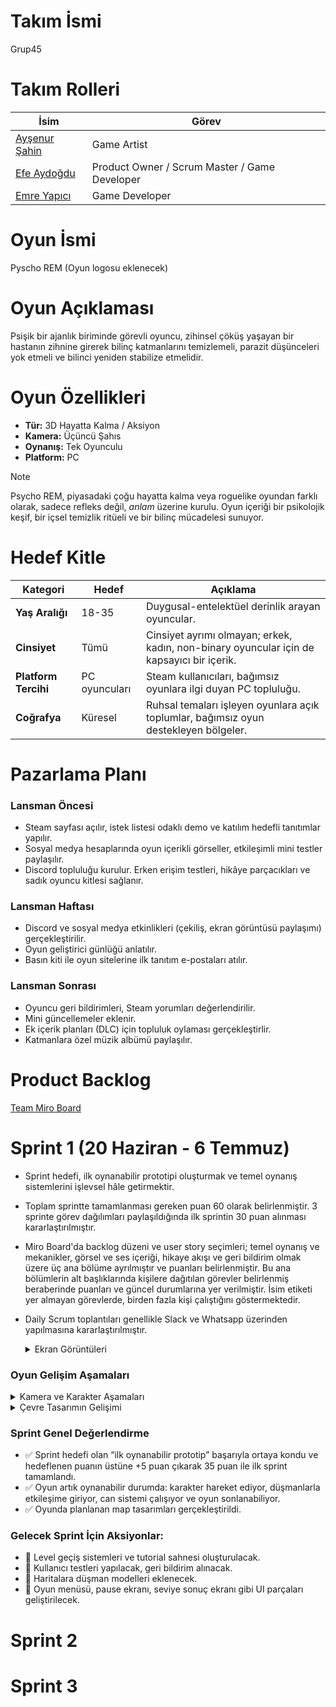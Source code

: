 # Takım İsmi
Grup45

# Takım Rolleri
| İsim | Görev | 
| --------------- | --------------- | 
| [Ayşenur Şahin](https://github.com/aysenursahiin) | Game Artist |
| [Efe Aydoğdu](https://github.com/RedFloyd-cd)| Product Owner / Scrum Master / Game Developer |
| [Emre Yapıcı](https://github.com/yapiciemre)| Game Developer |

# Oyun İsmi
Pyscho REM (Oyun logosu eklenecek)

# Oyun Açıklaması
Psişik bir ajanlık biriminde görevli oyuncu, zihinsel çöküş yaşayan bir hastanın zihnine girerek bilinç katmanlarını temizlemeli, parazit düşünceleri yok etmeli ve bilinci yeniden stabilize etmelidir.

# Oyun Özellikleri
- **Tür:** 3D Hayatta Kalma / Aksiyon
- **Kamera:** Üçüncü Şahıs
- **Oynanış:** Tek Oyunculu
- **Platform:** PC
> [!NOTE]
> Psycho REM, piyasadaki çoğu hayatta kalma veya roguelike oyundan farklı olarak, sadece refleks değil, *anlam* üzerine kurulu. Oyun içeriği bir psikolojik keşif, bir içsel temizlik ritüeli ve bir bilinç mücadelesi sunuyor.

# Hedef Kitle 
| Kategori             | Hedef                                                | Açıklama                                                                                                               |
| -------------------- | ---------------------------------------------------- | ---------------------------------------------------------------------------------------------------------------------- |
| **Yaş Aralığı**      | 18-35                                                | Duygusal-entelektüel derinlik arayan oyuncular.  |
| **Cinsiyet**         | Tümü                                                 | Cinsiyet ayrımı olmayan; erkek, kadın, non-binary oyuncular için de kapsayıcı bir içerik.                  |
| **Platform Tercihi** | PC oyuncuları                                        | Steam kullanıcıları, bağımsız oyunlara ilgi duyan PC topluluğu.                                                        |
| **Coğrafya**         | Küresel  | Ruhsal temaları işleyen oyunlara açık toplumlar, bağımsız oyun destekleyen bölgeler.                                   |

# Pazarlama Planı
### Lansman Öncesi
- Steam sayfası açılır, istek listesi odaklı demo ve katılım hedefli tanıtımlar yapılır.
- Sosyal medya hesaplarında oyun içerikli görseller, etkileşimli mini testler paylaşılır.
- Discord topluluğu kurulur. Erken erişim testleri, hikâye parçacıkları ve sadık oyuncu kitlesi sağlanır.
### Lansman Haftası 
- Discord ve sosyal medya etkinlikleri (çekiliş, ekran görüntüsü paylaşımı) gerçekleştirilir.
- Oyun geliştirici günlüğü anlatılır.
- Basın kiti ile oyun sitelerine ilk tanıtım e-postaları atılır.
### Lansman Sonrası 
- Oyuncu geri bildirimleri, Steam yorumları değerlendirilir.
- Mini güncellemeler eklenir.
- Ek içerik planları (DLC) için topluluk oylaması gerçekleştirlir.
- Katmanlara özel müzik albümü paylaşılır.

# Product Backlog
[Team Miro Board](https://miro.com/welcomeonboard/WUw3MjZtTStiakJ5UTR3OGRWbXY0cFFMZDJENDRxaVNHNkp3M01nenEyMlB1U2FUMUo0dURUbUgzMUhlU2Rha1V5d3VkUGZBVXFQQ1Y1MXdUREVUWmFyNjE0MUI2eGI0alRjNGsxRUtiS2RHNjlzR3k0aU1GeG93bjdaR1o5TmdBS2NFMDFkcUNFSnM0d3FEN050ekl3PT0hdjE=?share_link_id=660439693857)

# Sprint 1 (20 Haziran - 6 Temmuz)
- Sprint hedefi, ilk oynanabilir prototipi oluşturmak ve temel oynanış sistemlerini işlevsel hâle getirmektir.
- Toplam sprintte tamamlanması gereken puan 60 olarak belirlenmiştir. 3 sprinte görev dağılımları paylaşıldığında ilk sprintin 30 puan alınması kararlaştırılmıştır.
- Miro Board'da backlog düzeni ve user story seçimleri; temel oynanış ve mekanikler, görsel ve ses içeriği, hikaye akışı ve geri bildirim olmak üzere üç ana bölüme ayrılmıştır ve puanları belirlenmiştir. Bu ana bölümlerin alt başlıklarında kişilere dağıtılan görevler belirlenmiş beraberinde puanları ve güncel durumlarına yer verilmiştir. İsim etiketi yer almayan görevlerde, birden fazla kişi çalıştığını göstermektedir. 
- Daily Scrum toplantıları genellikle Slack ve Whatsapp üzerinden yapılmasına kararlaştırılmıştır.
  <details>
  
  <summary> Ekran Görüntüleri </summary>
  
  ![Ekran görüntüsü 2025-07-05 150626](https://github.com/user-attachments/assets/1f9da3e9-5fdb-465a-a8f1-a5a315be8205)
  ![Ekran görüntüsü 2025-07-05 150539](https://github.com/user-attachments/assets/c4f614db-ed9a-46de-b648-fcb0e6784fe8)
  ![Ekran görüntüsü 2025-07-05 150640](https://github.com/user-attachments/assets/6c2aa9d4-b3bc-43f8-a9a0-daf3b5353b53)
  ![Ekran görüntüsü 2025-07-05 150600](https://github.com/user-attachments/assets/b276eae1-15f7-4433-bed6-a195be565601)
  ![Ekran görüntüsü 2025-07-05 150504](https://github.com/user-attachments/assets/1dfaf365-211c-4714-957b-a9433f3f84b4)

</details>

 ### Oyun Gelişim Aşamaları
<details>
  
  <summary> Kamera ve Karakter Aşamaları </summary>
  
![b](https://github.com/user-attachments/assets/f420baf2-d290-412c-93a4-a42502dad520)
![a](https://github.com/user-attachments/assets/3a6e9c78-be33-401d-bb84-d06603a8ed0d)
</details>

<details>
  <summary> Çevre Tasarımın Gelişimi </summary>

![Cevre_tasarimi](https://github.com/user-attachments/assets/1439e3af-7c2d-4098-9d08-0453be63dd22)
![cevre_tasrimi](https://github.com/user-attachments/assets/d6463e23-2874-4d87-825b-96ea36d7bda8) 
</details>

### Sprint Genel Değerlendirme
- ✅ Sprint hedefi olan “ilk oynanabilir prototip” başarıyla ortaya kondu ve hedeflenen puanın üstüne +5 puan çıkarak 35 puan ile ilk sprint tamamlandı.
- ✅ Oyun artık oynanabilir durumda: karakter hareket ediyor, düşmanlarla etkileşime giriyor, can sistemi çalışıyor ve oyun sonlanabiliyor.
- ✅ Oyunda planlanan map tasarımları gerçekleştirildi.
  
### Gelecek Sprint İçin Aksiyonlar:
- 🎯 Level geçiş sistemleri ve tutorial sahnesi oluşturulacak.
- 🎯 Kullanıcı testleri yapılacak, geri bildirim alınacak.
- 🎯 Haritalara düşman modelleri eklenecek.
- 🎯 Oyun menüsü, pause ekranı, seviye sonuç ekranı gibi UI parçaları geliştirilecek.











# Sprint 2
# Sprint 3
